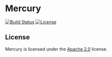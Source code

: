 # Mercury

[![Build Status](http://jenkins.lolnet.co.nz/job/Mercury/badge/icon)](http://jenkins.lolnet.co.nz/job/Mercury/)
[![License](https://lolnet.co.nz/resources/badges/License-Apache%202.0-blue.svg)](https://www.apache.org/licenses/LICENSE-2.0)

## License
Mercury is licensed under the [Apache 2.0](https://www.apache.org/licenses/LICENSE-2.0) license.

